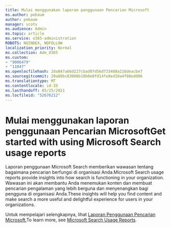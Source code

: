 ```yaml
---
title: Mulai menggunakan laporan penggunaan Pencarian Microsoft
ms.author: pebaum
author: pebaum
manager: scotv
ms.audience: Admin
ms.topic: article
ms.service: o365-administration
ROBOTS: NOINDEX, NOFOLLOW
localization_priority: Normal
ms.collection: Adm_O365
ms.custom:
- "9006479"
- "11047"
ms.openlocfilehash: 2da847a66d227cbad07d56d733488a216deacbe7
ms.sourcegitcommit: 29a88bc83086b18b0e0fd14fe8ed18a4f88edd06
ms.translationtype: MT
ms.contentlocale: id-ID
ms.lasthandoff: 05/25/2021
ms.locfileid: "52676212"
---
```

# <a name="get-started-with-using-microsoft-search-usage-reports"></a><span data-ttu-id="fe200-102">Mulai menggunakan laporan penggunaan Pencarian Microsoft</span><span class="sxs-lookup"><span data-stu-id="fe200-102">Get started with using Microsoft Search usage reports</span></span>

<span data-ttu-id="fe200-103">Laporan penggunaan Microsoft Search memberikan wawasan tentang bagaimana pencarian berfungsi di organisasi Anda.</span><span class="sxs-lookup"><span data-stu-id="fe200-103">Microsoft Search usage reports provide insights into how search is functioning in your organization.</span></span> <span data-ttu-id="fe200-104">Wawasan ini akan membantu Anda menemukan konten dan membuat pencarian pengalaman yang lebih berguna dan menyenangkan bagi pengguna di organisasi Anda.</span><span class="sxs-lookup"><span data-stu-id="fe200-104">These insights will help you find content and make search a more useful and delightful experience for users in your organizations.</span></span>

<span data-ttu-id="fe200-105">Untuk mempelajari selengkapnya, lihat [Laporan Penggunaan Pencarian Microsoft.](https://go.microsoft.com/fwlink/?linkid=2152048)</span><span class="sxs-lookup"><span data-stu-id="fe200-105">To learn more, see [Microsoft Search Usage Reports](https://go.microsoft.com/fwlink/?linkid=2152048).</span></span>
